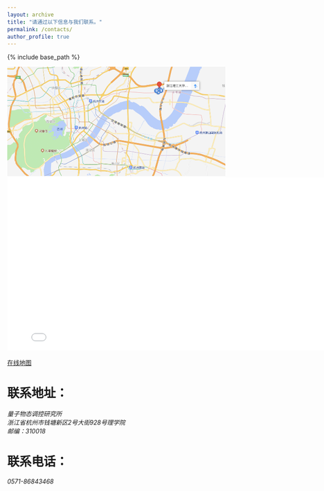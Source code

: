 ```yaml
---
layout: archive
title: "请通过以下信息与我们联系。"
permalink: /contacts/
author_profile: true
---
```


{% include base_path %}

<img src='/images/zstu_map.png' width='600' >

<iframe src="/talkmap/map.html" height="400" width="800" style="border:none;"></iframe>

[在线地图](https://ditu.amap.com/place/B0FFJVSKAG "浙理工地图")

联系地址：
======

<address>
  量子物态调控研究所<br />浙江省杭州市钱塘新区2号大街928号理学院<br />邮编：310018
</address>


联系电话：
======

<address>
  0571-86843468
</address>
